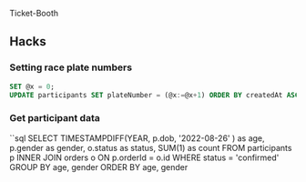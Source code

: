 Ticket-Booth

## Hacks

### Setting race plate numbers

```sql
SET @x = 0;
UPDATE participants SET plateNumber = (@x:=@x+1) ORDER BY createdAt ASC;
```

### Get participant data

``sql
SELECT 
	TIMESTAMPDIFF(YEAR, p.dob, '2022-08-26' ) as age,
	p.gender as gender,
	o.status as status,
	SUM(1) as count
FROM participants p
INNER JOIN orders o ON p.orderId =  o.id
WHERE status = 'confirmed'
GROUP BY age, gender
ORDER BY age, gender
```
